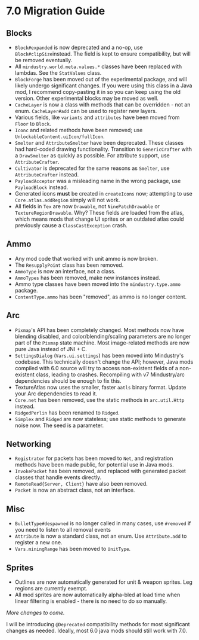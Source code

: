 # 7.0 Migration Guide

## Blocks

- `Block#expanded` is now deprecated and a no-op, use `Block#clipSize`instead. The field is kept to ensure compatibility, but will be removed eventually.
- All `mindustry.world.meta.values.*` classes have been replaced with lambdas. See the `StatValues` class.
- `BlockForge` has been moved out of the experimental package, and will likely undergo significant changes. If you were using this class in a Java mod, I recommend copy-pasting it in so you can keep using the old version. Other experimental blocks may be moved as well.
- `CacheLayer` is now a class with methods that can be overridden - not an enum. `CacheLayer#add` can be used to register new layers.
- Various fields, like `variants` and `attributes` have been moved from `Floor` to `Block`.
- `Iconc` and related methods have been removed; use `UnlockableContent.uiIcon/fullIcon`. 
- `Smelter` and `AttributeSmelter` have been deprecated. These classes had hard-coded drawing functionality. Transition to `GenericCrafter` with a `DrawSmelter` as quickly as possible. For attribute support, use `AttributeCrafter`.
- `Cultivator` is deprecated for the same reasons as `Smelter`, use `AttributeCrafter` instead.
- `PayloadAcceptor` was a misleading name in the wrong package, use `PayloadBlock` instead.
- Generated icons **must** be created in `createIcons` now; attempting to use `Core.atlas.addRegion` simply will not work.
- All fields in `Tex` are now `Drawable`, not `NinePatchDrawable` or `TextureRegionDrawable`. Why? These fields are loaded from the atlas, which means mods that change UI sprites or an outdated atlas could previously cause a `ClassCastException` crash.

## Ammo

- Any mod code that worked with unit ammo is now broken.
- The `ResupplyPoint` class has been removed.
- `AmmoType` is now an interface, not a class.
- `AmmoTypes` has been removed, make new instances instead.
- Ammo type classes have been moved into the `mindustry.type.ammo` package.
- `ContentType.ammo` has been "removed", as ammo is no longer content.

## Arc

- `Pixmap`'s API has been completely changed. Most methods now have blending disabled, and color/blending/scaling parameters are no longer part of the `Pixmap` state machine. Most image-related methods are now pure Java instead of JNI + C.
- `SettingsDialog` (`Vars.ui.settings`) has been moved into Mindustry's codebase. This technically doesn't change the API; however, Java mods compiled with 6.0 source will try to access non-existent fields of a non-existent class, leading to crashes. Recompiling with v7 Mindustry/arc dependencies should be enough to fix this.
- TextureAtlas now uses the smaller, faster `aatls` binary format. Update your Arc dependencies to read it.
- `Core.net` has been removed, use the static methods in `arc.util.Http` instead.
- `RidgedPerlin` has been renamed to `Ridged`.
- `Simplex` and `Ridged` are now stateless; use static methods to generate noise now. The seed is a parameter.

## Networking

- `Registrator` for packets has been moved to `Net`, and registration methods have been made public, for potential use in Java mods. 
- `InvokePacket` has been removed, and replaced with generated packet classes that handle events directly. 
- `RemoteRead{Server, Client}` have also been removed. 
- `Packet` is now an abstract class, not an interface.

## Misc

- `BulletType#despawned` is no longer called in many cases, use `#removed` if you need to listen to all removal events
- `Attribute` is now a standard class, not an enum. Use `Attribute.add` to register a new one.
- `Vars.miningRange` has been moved to `UnitType`.

## Sprites

- Outlines are now automatically generated for unit & weapon sprites. Leg regions are currently exempt.
- All mod sprites are now automatically alpha-bled at load time when linear filtering is enabled - there is no need to do so manually.

*More changes to come.*

I will be introducing `@Deprecated` compatibility methods for most significant changes as needed. Ideally, most 6.0 java mods should still work with 7.0.
